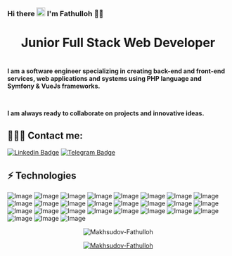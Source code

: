 ### Hi there <img src="https://raw.githubusercontent.com/aemmadi/aemmadi/master/wave.gif" width="20px"> I'm Fathulloh 👨‍💻

<h1 align="center">Junior Full Stack Web Developer<h1>

<h4> I am a software engineer specializing in creating back-end and front-end services, web applications and systems using PHP language and Symfony & VueJs frameworks.</p> </br>

I am always ready to collaborate on projects and innovative ideas. <h4>
  
<h2 align="left">👨🏻‍💻 Contact me:</h2>

  
[![Linkedin Badge](https://img.shields.io/badge/-Makhsudov_Fathulloh-blue?style=flat-square&logo=Linkedin&logoColor=white&link=https://www.linkedin.com/in/fathulloh-makhsudov-b07895262/)](https://www.linkedin.com/in/fathulloh-makhsudov-b07895262/) [![Telegram Badge](https://img.shields.io/badge/@makhsudov_f-2CA5E0?style=flat-square&logo=telegram&logoColor=white&link=https://t.me/makhsudov_f)](https://t.me/makhsudov_f) 
 

## ⚡ Technologies
  
![Image](https://img.shields.io/badge/Linux-FCC624?style=for-the-badge&logo=linux&logoColor=black)
![Image](https://img.shields.io/badge/Ubuntu-E95420?style=for-the-badge&logo=ubuntu&logoColor=white)
![Image](https://img.shields.io/badge/Symfony-000000?style=for-the-badge&logo=Symfony&logoColor=white)
![Image](https://img.shields.io/badge/Laravel-FF2D20?style=for-the-badge&logo=laravel&logoColor=white)
![Image](https://img.shields.io/badge/php-777BB4?style=for-the-badge&logo=php&logoColor=white)
![Image](https://img.shields.io/badge/Vue.js-35495E?style=for-the-badge&logo=vuedotjs&logoColor=4FC08D)
![Image](https://img.shields.io/badge/JavaScript-323330?style=for-the-badge&logo=javascript&logoColor=F7DF1E)
![Image](https://img.shields.io/badge/Docker-2CA5E0?style=for-the-badge&logo=docker&logoColor=white)
![Image](https://img.shields.io/badge/MySQL-005C84?style=for-the-badge&logo=mysql&logoColor=white)
![Image](https://img.shields.io/badge/MariaDB-003545?style=for-the-badge&logo=mariadb&logoColor=white)
![Image](https://img.shields.io/badge/Nginx-009639?style=for-the-badge&logo=nginx&logoColor=white)
![Image](https://img.shields.io/badge/Xampp-F37623?style=for-the-badge&logo=xampp&logoColor=white)
![Image](https://img.shields.io/badge/Apache-D22128?style=for-the-badge&logo=Apache&logoColor=white)
![Image](https://img.shields.io/badge/powershell-000000?style=for-the-badge&logo=powershell&logoColor=white)
![Image](https://img.shields.io/badge/Git-F05032?style=for-the-badge&logo=git&logoColor=white)
![Image](https://img.shields.io/badge/GitHub-100000?style=for-the-badge&logo=github&logoColor=white)
![Image](https://img.shields.io/badge/GitLab-330F63?style=for-the-badge&logo=gitlab&logoColor=white)
![Image](https://img.shields.io/badge/JWT-000000?style=for-the-badge&logo=JSON%20web%20tokens&logoColor=white)
![Image](https://img.shields.io/badge/Adobe%20Photoshop-31A8FF?style=for-the-badge&logo=Adobe%20Photoshop&logoColor=black)
![Image](https://img.shields.io/badge/-Bootstrap-563D7C?style=for-the-badge&logo=bootstrap)
![Image](https://img.shields.io/badge/-CSS3-1572B6?style=for-the-badge&logo=css3)
![Image](https://img.shields.io/badge/-HTML5-E34F26?style=for-the-badge&logo=html5&logoColor=white)
![Image](https://img.shields.io/badge/Figma-F24E1E?style=for-the-badge&logo=figma&logoColor=white)
![Image](https://img.shields.io/badge/TelegramBot-2CA5E0?style=for-the-badge&logo=telegram&logoColor=white)
![Image](http://img.shields.io/badge/-PHPStorm-181717?style=for-the-badge&logo=phpstorm&logoColor=white)
![Image](https://img.shields.io/badge/VSCode-0078D4?style=for-the-badge&logo=visual%20studio%20code&logoColor=white)
![Image](https://img.shields.io/badge/Windows_11-0078d4?style=for-the-badge&logo=windows-11&logoColor=white)  
  
  
<p align="center"> <img src="https://github-readme-stats.vercel.app/api?username=Makhsudov-Fathulloh&show_icons=true&theme=gotham" alt="Makhsudov-Fathulloh" />

<p align="center"> <a href="https://github.com/ryo-ma/github-profile-trophy"><img src="https://github-profile-trophy.vercel.app/?username=Makhsudov-Fathulloh&theme=onestar&row=1&margin-w=15&margin-h=15&no-bg=true" alt="Makhsudov-Fathulloh" /></a> </p>
  


 
  

